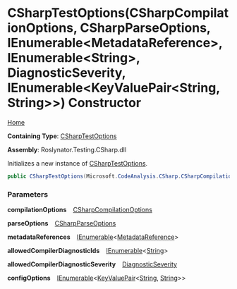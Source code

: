 # CSharpTestOptions\(CSharpCompilationOptions, CSharpParseOptions, IEnumerable\<MetadataReference\>, IEnumerable\<String\>, DiagnosticSeverity, IEnumerable\<KeyValuePair\<String, String\>\>\) Constructor

[Home](../../../../../README.md)

**Containing Type**: [CSharpTestOptions](../README.md)

**Assembly**: Roslynator\.Testing\.CSharp\.dll

  
Initializes a new instance of [CSharpTestOptions](../README.md)\.

```csharp
public CSharpTestOptions(Microsoft.CodeAnalysis.CSharp.CSharpCompilationOptions compilationOptions = null, Microsoft.CodeAnalysis.CSharp.CSharpParseOptions parseOptions = null, System.Collections.Generic.IEnumerable<Microsoft.CodeAnalysis.MetadataReference> metadataReferences = null, System.Collections.Generic.IEnumerable<string> allowedCompilerDiagnosticIds = null, Microsoft.CodeAnalysis.DiagnosticSeverity allowedCompilerDiagnosticSeverity = Info, System.Collections.Generic.IEnumerable<System.Collections.Generic.KeyValuePair<string, string>> configOptions = null)
```

### Parameters

**compilationOptions** &ensp; [CSharpCompilationOptions](https://docs.microsoft.com/en-us/dotnet/api/microsoft.codeanalysis.csharp.csharpcompilationoptions)

**parseOptions** &ensp; [CSharpParseOptions](https://docs.microsoft.com/en-us/dotnet/api/microsoft.codeanalysis.csharp.csharpparseoptions)

**metadataReferences** &ensp; [IEnumerable](https://docs.microsoft.com/en-us/dotnet/api/system.collections.generic.ienumerable-1)\<[MetadataReference](https://docs.microsoft.com/en-us/dotnet/api/microsoft.codeanalysis.metadatareference)\>

**allowedCompilerDiagnosticIds** &ensp; [IEnumerable](https://docs.microsoft.com/en-us/dotnet/api/system.collections.generic.ienumerable-1)\<[String](https://docs.microsoft.com/en-us/dotnet/api/system.string)\>

**allowedCompilerDiagnosticSeverity** &ensp; [DiagnosticSeverity](https://docs.microsoft.com/en-us/dotnet/api/microsoft.codeanalysis.diagnosticseverity)

**configOptions** &ensp; [IEnumerable](https://docs.microsoft.com/en-us/dotnet/api/system.collections.generic.ienumerable-1)\<[KeyValuePair](https://docs.microsoft.com/en-us/dotnet/api/system.collections.generic.keyvaluepair-2)\<[String](https://docs.microsoft.com/en-us/dotnet/api/system.string), [String](https://docs.microsoft.com/en-us/dotnet/api/system.string)\>\>